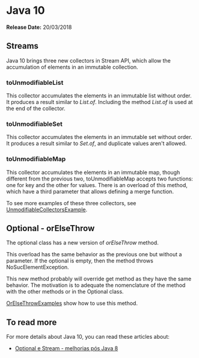 # Java 10

**Release Date:** 20/03/2018

## Streams

Java 10 brings three new collectors in Stream API, which allow the accumulation of elements in an immutable collection.

### toUnmodifiableList

This collector accumulates the elements in an immutable list without order. It produces a result similar to _List.of_. Including the method _List.of_ is used at the end of the collector.

### toUnmodifiableSet

This collector accumulates the elements in an immutable set without order. It produces a result similar to _Set.of_, and duplicate values aren't allowed.

### toUnmodifiableMap

This collector accumulates the elements in an immutable map, though different from the previous two, toUnmodifiableMap accepts two functions: one for key and the other for values. There is an overload of this method, which have a third parameter that allows defining a merge function.

To see more examples of these three collectors, see [UnmodifiableCollectorsExample](https://github.com/frozendo/study-java/blob/java-10/src/com/frozendo/streams/UnmodifiableCollectorsExample.java).

## Optional - orElseThrow

The optional class has a new version of *orElseThrow* method.

This overload has the same behavior as the previous one but without a parameter. If the optional is empty, then the method throws NoSucElementException.

This new method probably will override get method as they have the same behavior. The motivation is to adequate the nomenclature of the method with the other methods or in the Optional class.

[OrElseThrowExamples](https://github.com/frozendo/study-java/blob/java-10/src/com/frozendo/optionals/OrElseThrowExamples.java) show how to use this method.

## To read more

For more details about Java 10, you can read these articles about:

* [Optional e Stream - melhorias pós Java 8](https://frozendo.medium.com/optional-e-stream-melhorias-p%C3%B3s-java-8-95262079396f)

